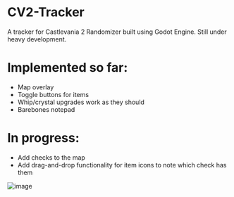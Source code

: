 # CV2-Tracker
 A tracker for Castlevania 2 Randomizer built using Godot Engine.
Still under heavy development.

# Implemented so far:
* Map overlay
* Toggle buttons for items
* Whip/crystal upgrades work as they should
* Barebones notepad

# In progress:
* Add checks to the map
* Add drag-and-drop functionality for item icons to note which check has them


![image](https://user-images.githubusercontent.com/57883649/146417759-390e437e-4944-47f6-baf8-0e155499cdc9.png)
